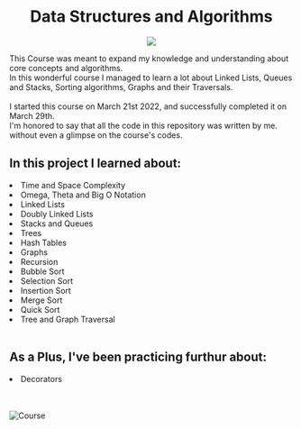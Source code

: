 <h1 align='center'>Data Structures and Algorithms</h1>

<p align="center">
<img align=center src="https://img.shields.io/badge/Python-informational?style=flat&logo=Python&logoColor=3776AB&color=292A2D" />
</p>

<p>
This Course was meant to expand my knowledge and understanding about core concepts and algorithms.<br/>
In this wonderful course I managed to learn a lot about Linked Lists, Queues and Stacks, Sorting algorithms, Graphs and their Traversals.<br/><br/>
I started this course on March 21st 2022, and successfully completed it on March 29th.<br/>
I'm honored to say that all the code in this repository was written by me. without even a glimpse on the course's codes.<br/>
</p>

<h2>In this project I learned about:</h2>
<li>Time and Space Complexity</li>
<li>Omega, Theta and Big O Notation</li>
<li>Linked Lists</li>
<li>Doubly Linked Lists</li>
<li>Stacks and Queues</li>
<li>Trees</li>
<li>Hash Tables</li>
<li>Graphs</li>
<li>Recursion</li>
<li>Bubble Sort</li>
<li>Selection Sort</li>
<li>Insertion Sort</li>
<li>Merge Sort</li>
<li>Quick Sort</li>
<li>Tree and Graph Traversal</li>
<br/>

<h2>As a Plus, I've been practicing furthur about:</h2> 
<li>Decorators</li>
<br/><br/>

![Course](https://github.com/homayoonalimohammadi/Data-Structure-and-Algorithms/blob/main/Course.png?raw=true)

